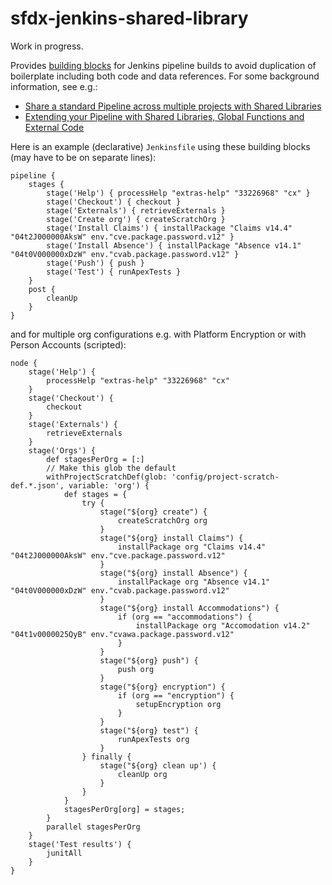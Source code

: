 # sfdx-jenkins-shared-library

Work in progress.

Provides [building blocks](/vars) for Jenkins pipeline builds to avoid duplication of boilerplate including both code and data references.
For some background information, see e.g.:
* [Share a standard Pipeline across multiple projects with Shared Libraries](https://jenkins.io/blog/2017/10/02/pipeline-templates-with-shared-libraries/)
* [Extending your Pipeline with Shared Libraries, Global Functions and External Code](https://jenkins.io/blog/2017/06/27/speaker-blog-SAS-jenkins-world/)

Here is an example (declarative) `Jenkinsfile` using these building blocks (may have to be on separate lines):

```
pipeline {
    stages {
        stage('Help') { processHelp "extras-help" "33226968" "cx" }
        stage('Checkout') { checkout }
        stage('Externals') { retrieveExternals } 
        stage('Create org') { createScratchOrg }
        stage('Install Claims') { installPackage "Claims v14.4" "04t2J000000AksW" env."cve.package.password.v12" }
        stage('Install Absence') { installPackage "Absence v14.1" "04t0V000000xDzW" env."cvab.package.password.v12" }
        stage('Push') { push }
        stage('Test') { runApexTests }
    }
    post {
        cleanUp
    }
}
```
and for multiple org configurations e.g. with Platform Encryption or with Person Accounts (scripted):
```
node {
    stage('Help') {
        processHelp "extras-help" "33226968" "cx"
    }
    stage('Checkout') {
        checkout
    }
    stage('Externals') {
        retrieveExternals
    }
    stage('Orgs') {
        def stagesPerOrg = [:]
        // Make this glob the default
        withProjectScratchDef(glob: 'config/project-scratch-def.*.json', variable: 'org') {
            def stages = {
                try {
                    stage("${org} create") {
                        createScratchOrg org
                    }
                    stage("${org} install Claims") {
                        installPackage org "Claims v14.4" "04t2J000000AksW" env."cve.package.password.v12"
                    }
                    stage("${org} install Absence") {
                        installPackage org "Absence v14.1" "04t0V000000xDzW" env."cvab.package.password.v12"
                    }
                    stage("${org} install Accommodations") {
                        if (org == "accommodations") {
                            installPackage org "Accomodation v14.2" "04t1v0000025QyB" env."cvawa.package.password.v12"
                        }
                    }
                    stage("${org} push") {
                        push org
                    }
                    stage("${org} encryption") {
                        if (org == "encryption") {
                            setupEncryption org
                        }
                    }
                    stage("${org} test") {
                        runApexTests org
                    }
                } finally {
                    stage("${org} clean up') {
                        cleanUp org
                    }
                }
            }
            stagesPerOrg[org] = stages;
        }
        parallel stagesPerOrg
    }
    stage('Test results') {
        junitAll
    }
}
```

